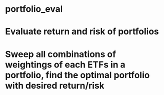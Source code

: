 # portfolio_eval
# Evaluate return and risk of portfolios
# Sweep all combinations of weightings of each ETFs in a portfolio, find the optimal portfolio with desired return/risk
